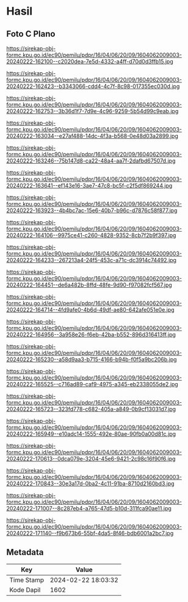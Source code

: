 # Hasil

## Foto C Plano

https://sirekap-obj-formc.kpu.go.id/ec90/pemilu/pdpr/16/04/06/20/09/1604062009003-20240222-162100--c2020dea-7e5d-4332-a4ff-d70d0d3ffb15.jpg

https://sirekap-obj-formc.kpu.go.id/ec90/pemilu/pdpr/16/04/06/20/09/1604062009003-20240222-162423--b3343066-cdd4-4c7f-8c98-017355ec030d.jpg

https://sirekap-obj-formc.kpu.go.id/ec90/pemilu/pdpr/16/04/06/20/09/1604062009003-20240222-162753--3b36d1f7-7d9e-4c96-9259-5b54d99c9eab.jpg

https://sirekap-obj-formc.kpu.go.id/ec90/pemilu/pdpr/16/04/06/20/09/1604062009003-20240222-163034--e27af488-14dc-4f3a-b568-0e48d03a2899.jpg

https://sirekap-obj-formc.kpu.go.id/ec90/pemilu/pdpr/16/04/06/20/09/1604062009003-20240222-163246--75b147d8-ca22-48a4-aa7f-2dafbd67507d.jpg

https://sirekap-obj-formc.kpu.go.id/ec90/pemilu/pdpr/16/04/06/20/09/1604062009003-20240222-163641--ef143e16-3ae7-47c8-bc5f-c2f5df869244.jpg

https://sirekap-obj-formc.kpu.go.id/ec90/pemilu/pdpr/16/04/06/20/09/1604062009003-20240222-163923--4b4bc7ac-15e6-40b7-b96c-d7876c58f877.jpg

https://sirekap-obj-formc.kpu.go.id/ec90/pemilu/pdpr/16/04/06/20/09/1604062009003-20240222-164106--9975ce41-c260-4828-9352-8cb7f2b9f397.jpg

https://sirekap-obj-formc.kpu.go.id/ec90/pemilu/pdpr/16/04/06/20/09/1604062009003-20240222-164233--267213a4-24f5-453c-a71c-dc3914c74492.jpg

https://sirekap-obj-formc.kpu.go.id/ec90/pemilu/pdpr/16/04/06/20/09/1604062009003-20240222-164451--de6a482b-8ffd-48fe-9d90-f97082fcf567.jpg

https://sirekap-obj-formc.kpu.go.id/ec90/pemilu/pdpr/16/04/06/20/09/1604062009003-20240222-164714--4fd9afe0-4b6d-49df-ae80-642afe051e0e.jpg

https://sirekap-obj-formc.kpu.go.id/ec90/pemilu/pdpr/16/04/06/20/09/1604062009003-20240222-164956--3a958e26-f6eb-42ba-b552-896d316413ff.jpg

https://sirekap-obj-formc.kpu.go.id/ec90/pemilu/pdpr/16/04/06/20/09/1604062009003-20240222-165230--a58d9aa3-b715-4166-b94b-f0f5a9bc206b.jpg

https://sirekap-obj-formc.kpu.go.id/ec90/pemilu/pdpr/16/04/06/20/09/1604062009003-20240222-165525--c716ad89-caf9-4975-a345-eb2338055de2.jpg

https://sirekap-obj-formc.kpu.go.id/ec90/pemilu/pdpr/16/04/06/20/09/1604062009003-20240222-165723--323fd778-c682-405a-a849-0b9cf13031d7.jpg

https://sirekap-obj-formc.kpu.go.id/ec90/pemilu/pdpr/16/04/06/20/09/1604062009003-20240222-165949--e10adc14-1555-492e-80ae-90fb0a00d81c.jpg

https://sirekap-obj-formc.kpu.go.id/ec90/pemilu/pdpr/16/04/06/20/09/1604062009003-20240222-170613--0dca079e-3204-45e6-9421-2c98c16f90f6.jpg

https://sirekap-obj-formc.kpu.go.id/ec90/pemilu/pdpr/16/04/06/20/09/1604062009003-20240222-170843--30e3a17d-0ba2-4c11-91ba-8710d2160bd3.jpg

https://sirekap-obj-formc.kpu.go.id/ec90/pemilu/pdpr/16/04/06/20/09/1604062009003-20240222-171007--8c287eb4-a765-47d5-b10d-311fca90ae11.jpg

https://sirekap-obj-formc.kpu.go.id/ec90/pemilu/pdpr/16/04/06/20/09/1604062009003-20240222-171140--f9b673b6-55bf-4da5-8f46-bdb6001a2bc7.jpg


## Metadata

| Key        | Value               |
| ---------- | ------------------- |
| Time Stamp | 2024-02-22 18:03:32 |
| Kode Dapil | 1602                |



